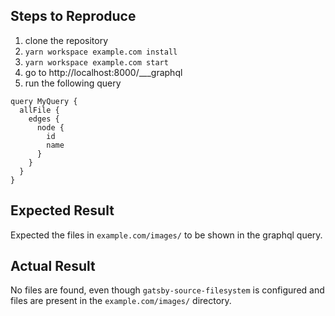 ## Steps to Reproduce

1. clone the repository
2. `yarn workspace example.com install`
3. `yarn workspace example.com start`
4. go to http://localhost:8000/\_\_\_graphql
5. run the following query

```
query MyQuery {
  allFile {
    edges {
      node {
        id
        name
      }
    }
  }
}

```

## Expected Result

Expected the files in `example.com/images/` to be shown in the graphql query.

## Actual Result

No files are found, even though `gatsby-source-filesystem` is configured and files are present in the `example.com/images/` directory.
